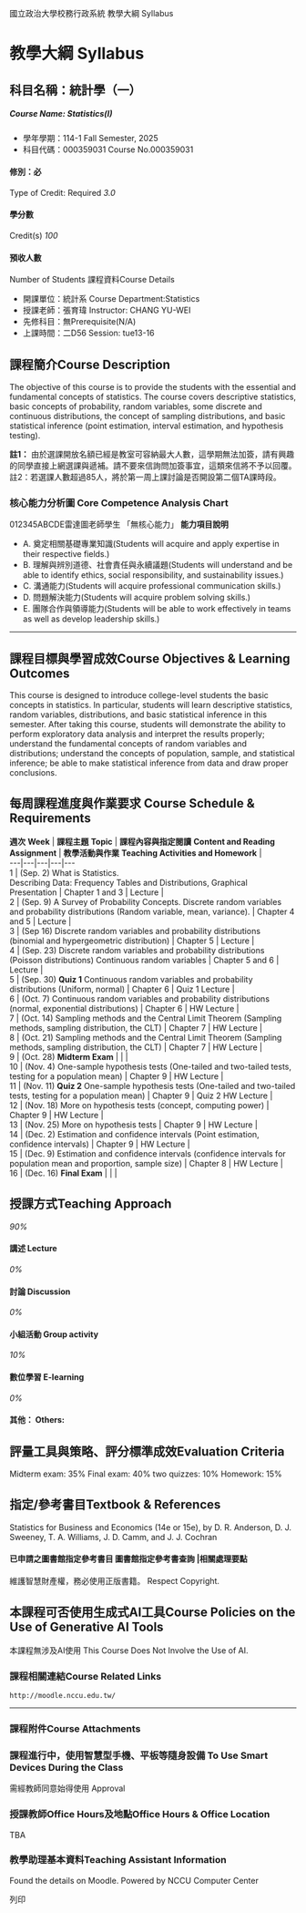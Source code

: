 國立政治大學校務行政系統 教學大綱 Syllabus
# 教學大綱 Syllabus
##  科目名稱：統計學（一）
#####  Course Name: Statistics(I)
  * 學年學期：114-1 Fall Semester, 2025 
  * 科目代碼：000359031 Course No.000359031


#### 修別：必
Type of Credit: Required 
_3.0_
#### 學分數
Credit(s)
_100_
#### 預收人數
Number of Students
課程資料Course Details
  * 開課單位：統計系 Course Department:Statistics 
  * 授課老師：張育瑋 Instructor: CHANG YU-WEI 
  * 先修科目：無Prerequisite(N/A)
  * 上課時間：二D56 Session: tue13-16


##  課程簡介Course Description
The objective of this course is to provide the students with the essential and fundamental concepts of statistics. The course covers descriptive statistics, basic concepts of probability, random variables, some discrete and continuous distributions, the concept of sampling distributions, and basic statistical inference (point estimation, interval estimation, and hypothesis testing).  
  
**註1：** 由於選課開放名額已經是教室可容納最大人數，這學期無法加簽，請有興趣的同學直接上網選課與遞補。請不要來信詢問加簽事宜，這類來信將不予以回覆。
註2：若選課人數超過85人，將於第一周上課討論是否開設第二個TA課時段。
###  核心能力分析圖 Core Competence Analysis Chart
012345ABCDE雷達圖老師學生
「無核心能力」 
**能力項目說明**
  * A. 奠定相關基礎專業知識(Students will acquire and apply expertise in their respective fields.)
  * B. 理解與辨別道德、社會責任與永續議題(Students will understand and be able to identify ethics, social responsibility, and sustainability issues.)
  * C. 溝通能力(Students will acquire professional communication skills.)
  * D. 問題解決能力(Students will acquire problem solving skills.)
  * E. 團隊合作與領導能力(Students will be able to work effectively in teams as well as develop leadership skills.)


* * *
##  課程目標與學習成效Course Objectives & Learning Outcomes 
This course is designed to introduce college-level students the basic concepts in statistics. In particular, students will learn descriptive statistics, random variables, distributions, and basic statistical inference in this semester. After taking this course, students will demonstrate the ability to perform exploratory data analysis and interpret the results properly; understand the fundamental concepts of random variables and distributions; understand the concepts of population, sample, and statistical inference; be able to make statistical inference from data and draw proper conclusions.
##  每周課程進度與作業要求 Course Schedule & Requirements
**週次** **Week** |  **課程主題** **Topic** |  **課程內容與指定閱讀** **Content and Reading Assignment** |  **教學活動與作業** **Teaching Activities and Homework** |   
---|---|---|---|---  
1 |  (Sep. 2) What is Statistics.  
Describing Data: Frequency Tables and Distributions, Graphical Presentation |  Chapter 1 and 3 |  Lecture |   
2 |  (Sep. 9) A Survey of Probability Concepts. Discrete random variables and probability distributions (Random variable, mean, variance). |  Chapter 4 and 5 |  Lecture |   
3 |  (Sep 16)  Discrete random variables and probability distributions (binomial and hypergeometric distribution) |  Chapter 5 |  Lecture  |   
4 |  (Sep. 23) Discrete random variables and probability distributions (Poisson distributions) Continuous random variables |  Chapter 5 and 6 |  Lecture |   
5 |  (Sep. 30) **Quiz 1** Continuous random variables and probability distributions (Uniform, normal) | Chapter 6 |  Quiz 1 Lecture |   
6 |  (Oct. 7) Continuous random variables and probability distributions (normal, exponential distributions) |  Chapter 6 |  HW Lecture |   
7 |  (Oct. 14) Sampling methods and the Central Limit Theorem (Sampling methods, sampling distribution, the CLT) |  Chapter 7 |  HW Lecture |   
8 |  (Oct. 21) Sampling methods and the Central Limit Theorem (Sampling methods, sampling distribution, the CLT) |  Chapter 7 |  HW Lecture |   
9 |  (Oct. 28) **Midterm Exam** |  |  |   
10 |  (Nov. 4) One-sample hypothesis tests (One-tailed and two-tailed tests, testing for a population mean) |  Chapter 9 |  HW Lecture |   
11 |  (Nov. 11) **Quiz 2** One-sample hypothesis tests (One-tailed and two-tailed tests, testing for a population mean) |  Chapter 9 |  Quiz 2 HW Lecture |   
12 |  (Nov. 18) More on hypothesis tests (concept, computing power) |  Chapter 9 |  HW Lecture |   
13 |  (Nov. 25) More on hypothesis tests |  Chapter 9 |  HW Lecture |   
14 |  (Dec. 2) Estimation and confidence intervals (Point estimation, confidence intervals) |  Chapter 9 |  HW Lecture |   
15 |  (Dec. 9)  Estimation and confidence intervals (confidence intervals for population mean and proportion, sample size) |  Chapter 8 |  HW Lecture |   
16 |  (Dec. 16) **Final Exam** |  |  |   
##  授課方式Teaching Approach
_90%_
####  講述 Lecture
_0%_
####  討論 Discussion
_0%_
####  小組活動 Group activity
_10%_
####  數位學習 E-learning
_0%_
####  其他： Others:
##  評量工具與策略、評分標準成效Evaluation Criteria
Midterm exam: 35% 
Final exam: 40%
two quizzes: 10%
Homework: 15%
##  指定/參考書目Textbook & References
Statistics for Business and Economics (14e or 15e), by D. R. Anderson, D. J. Sweeney, T. A. Williams, J. D. Camm, and J. J. Cochran
####  已申請之圖書館指定參考書目  圖書館指定參考書查詢 |相關處理要點
維護智慧財產權，務必使用正版書籍。 Respect Copyright.
##  本課程可否使用生成式AI工具Course Policies on the Use of Generative AI Tools
本課程無涉及AI使用 This Course Does Not Involve the Use of AI.
###  課程相關連結Course Related Links
```
http://moodle.nccu.edu.tw/
```

* * *
###  課程附件Course Attachments
###  課程進行中，使用智慧型手機、平板等隨身設備 To Use Smart Devices During the Class
需經教師同意始得使用  Approval
###  授課教師Office Hours及地點Office Hours & Office Location
TBA
###  教學助理基本資料Teaching Assistant Information
Found the details on Moodle.
Powered by NCCU Computer Center
  
列印
